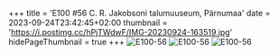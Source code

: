 +++
title = 'E100 #56 C. R. Jakobsoni talumuuseum, Pärnumaa'
date = 2023-09-24T23:42:45+02:00
thumbnail = 'https://i.postimg.cc/hPjTWdwF/IMG-20230924-163519.jpg'
hidePageThumbnail = true
+++
![E100-56](https://i.postimg.cc/hPjTWdwF/IMG-20230924-163519.jpg)
![E100-56](https://i.postimg.cc/KjcLYk8M/IMG-20230924-162115.jpg)
![E100-56](https://i.postimg.cc/Vv7t0fJH/IMG-20230924-161824.jpg)